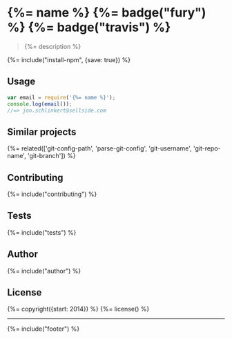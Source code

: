 # {%= name %} {%= badge("fury") %} {%= badge("travis") %} 

> {%= description %}

{%= include("install-npm", {save: true}) %}

## Usage

```js
var email = require('{%= name %}');
console.log(email());
//=> jon.schlinkert@sellside.com
```

## Similar projects
{%= related(['git-config-path', 'parse-git-config', 'git-username', 'git-repo-name', 'git-branch']) %}

## Contributing
{%= include("contributing") %}

## Tests
{%= include("tests") %}

## Author
{%= include("author") %}

## License
{%= copyright({start: 2014}) %}
{%= license() %}

***

{%= include("footer") %}
